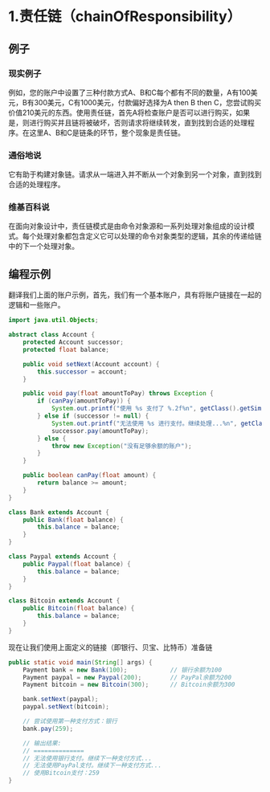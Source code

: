 # 1.责任链（chainOfResponsibility）

## 例子

### 现实例子

例如，您的账户中设置了三种付款方式A、B和C每个都有不同的数量，A有100美元，B有300美元，C有1000美元，付款偏好选择为A then B then C，您尝试购买价值210美元的东西。使用责任链，首先A将检查账户是否可以进行购买，如果是，则进行购买并且链将被破坏，否则请求将继续转发，直到找到合适的处理程序。在这里A、B和C是链条的环节，整个现象是责任链。

### 通俗地说

它有助于构建对象链。请求从一端进入并不断从一个对象到另一个对象，直到找到合适的处理程序。

### 维基百科说

在面向对象设计中，责任链模式是由命令对象源和一系列处理对象组成的设计模式。每个处理对象都包含定义它可以处理的命令对象类型的逻辑，其余的传递给链中的下一个处理对象。

## 编程示例

翻译我们上面的账户示例，首先，我们有一个基本账户，具有将账户链接在一起的逻辑和一些账户。

```java
import java.util.Objects;

abstract class Account {
    protected Account successor;
    protected float balance;

    public void setNext(Account account) {
        this.successor = account;
    }

    public void pay(float amountToPay) throws Exception {
        if (canPay(amountToPay)) {
            System.out.printf("使用 %s 支付了 %.2f%n", getClass().getSimpleName(), amountToPay);
        } else if (successor != null) {
            System.out.printf("无法使用 %s 进行支付。继续处理...%n", getClass().getSimpleName());
            successor.pay(amountToPay);
        } else {
            throw new Exception("没有足够余额的账户");
        }
    }

    public boolean canPay(float amount) {
        return balance >= amount;
    }
}

class Bank extends Account {
    public Bank(float balance) {
        this.balance = balance;
    }
}

class Paypal extends Account {
    public Paypal(float balance) {
        this.balance = balance;
    }
}

class Bitcoin extends Account {
    public Bitcoin(float balance) {
        this.balance = balance;
    }
}
```

现在让我们使用上面定义的链接（即银行、贝宝、比特币）准备链

```java
public static void main(String[] args) {
    Payment bank = new Bank(100);            // 银行余额为100
    Payment paypal = new Paypal(200);        // PayPal余额为200
    Payment bitcoin = new Bitcoin(300);      // Bitcoin余额为300

    bank.setNext(paypal);
    paypal.setNext(bitcoin);

    // 尝试使用第一种支付方式：银行
    bank.pay(259);

    // 输出结果:
    // ==============
    // 无法使用银行支付。继续下一种支付方式...
    // 无法使用PayPal支付。继续下一种支付方式...
    // 使用Bitcoin支付：259
}
```


